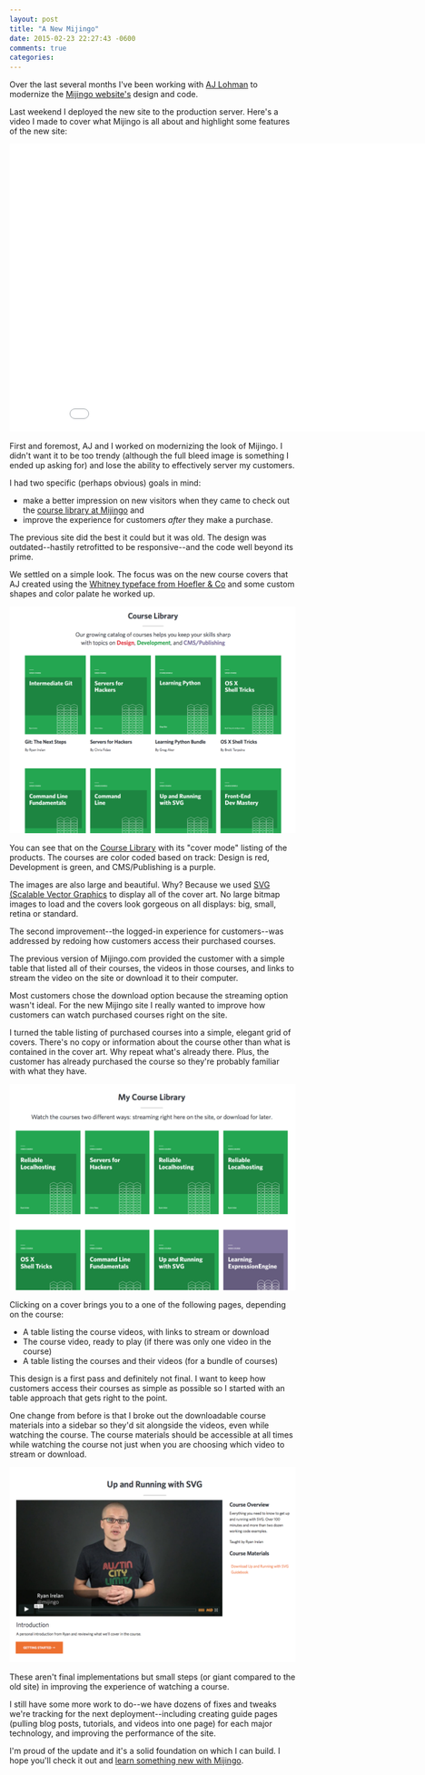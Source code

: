 ```yaml
---
layout: post
title: "A New Mijingo"
date: 2015-02-23 22:27:43 -0600
comments: true
categories: 
---
```


Over the last several months I've been working with [AJ Lohman](http://www.andrewlohman.com) to modernize the [Mijingo website's](https://mijingo.com) design and code.

Last weekend I deployed the new site to the production server. Here's a video I made to cover what Mijingo is all about and highlight some features of the new site:

<iframe src="//fast.wistia.net/embed/iframe/zopphyp3au" allowtransparency="true" frameborder="0" scrolling="no" class="wistia_embed" name="wistia_embed" allowfullscreen mozallowfullscreen webkitallowfullscreen oallowfullscreen msallowfullscreen width="900" height="506"></iframe><script src="//fast.wistia.net/assets/external/E-v1.js" async></script>

First and foremost, AJ and I worked on modernizing the look of Mijingo. I didn't want it to be too trendy (although the full bleed image is something I ended up asking for) and lose the ability to effectively server my customers. 

I had two specific (perhaps obvious) goals in mind: 

* make a better impression on new visitors when they came to check out the [course library at Mijingo](http://mijingo.com/products) and 
* improve the experience for customers _after_ they make a purchase.

The previous site did the best it could but it was old. The design was outdated--hastily retrofitted to be responsive--and the code well beyond its prime.

We settled on a simple look. The focus was on the new course covers that AJ created using the [Whitney typeface from Hoefler & Co](http://www.typography.com/fonts/whitney/overview/) and some custom shapes and color palate he worked up.

![Course Library on Mijingo](/img/mijingo-course-library.png)

You can see that on the [Course Library](https:/mijingo.com/products) with its "cover mode" listing of the products. The courses are color coded based on track: Design is red, Development is green, and CMS/Publishing is a purple.

The images are also large and beautiful. Why? Because we used [SVG (Scalable Vector Graphics](https://mijingo.com/products/screencasts/svg-tutorial) to display all of the cover art. No large bitmap images to load and the covers look gorgeous on all displays: big, small, retina or standard.

The second improvement--the logged-in experience for customers--was addressed by redoing how customers access their purchased courses.

The previous version of Mijingo.com provided the customer with a simple table that listed all of their courses, the videos in those courses, and links to stream the video on the site or download it to their computer.

Most customers chose the download option because the streaming option wasn't ideal. For the new Mijingo site I really wanted to improve how customers can watch purchased courses right on the site.

I turned the table listing of purchased courses into a simple, elegant grid of covers. There's no copy or information about the course other than what is contained in the cover art. Why repeat what's already there. Plus, the customer has already purchased the course so they're probably familiar with what they have.

![Mijingo's My Course Library](/img/mijingo-my-course-library.png)

Clicking on a cover brings you to a one of the following pages, depending on the course:

* A table listing the course videos, with links to stream or download
* The course video, ready to play (if there was only one video in the course)
* A table listing the courses and their videos (for a bundle of courses)

This design is a first pass and definitely not final. I want to keep how customers access their courses as simple as possible so I started with an table approach that gets right to the point.

One change from before is that I broke out the downloadable course materials into a sidebar so they'd sit alongside the videos, even while watching the course. The course materials should be accessible at all times while watching the course not just when you are choosing which video to stream or download.

![Watching the SVG Course](/img/mijingo-svg-course-logged-in.png)

These aren't final implementations but small steps (or giant compared to the old site) in improving the experience of watching a course.

I still have some more work to do--we have dozens of fixes and tweaks we're tracking for the next deployment--including creating guide pages (pulling blog posts, tutorials, and videos into one page) for each major technology, and improving the performance of the site.

I'm proud of the update and it's a solid foundation on which I can build. I hope you'll check it out and [learn something new with Mijingo](https://mijingo.com).




